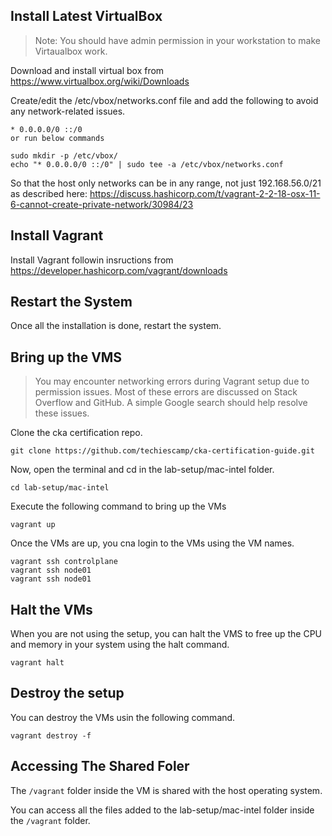 ## Install Latest VirtualBox

> Note: You should have admin permission in your workstation to make Virtaualbox work.

Download and install virtual box from https://www.virtualbox.org/wiki/Downloads

Create/edit the /etc/vbox/networks.conf file and add the following to avoid any network-related issues.

```
* 0.0.0.0/0 ::/0
or run below commands

sudo mkdir -p /etc/vbox/
echo "* 0.0.0.0/0 ::/0" | sudo tee -a /etc/vbox/networks.conf
```

So that the host only networks can be in any range, not just 192.168.56.0/21 as described here: https://discuss.hashicorp.com/t/vagrant-2-2-18-osx-11-6-cannot-create-private-network/30984/23

## Install Vagrant

Install Vagrant followin insructions from https://developer.hashicorp.com/vagrant/downloads

## Restart the System

Once all the installation is done, restart the system.

## Bring up the VMS

> You may encounter  networking errors during Vagrant setup due to permission issues. Most of these errors are discussed on Stack Overflow and GitHub. A simple Google search should help resolve these issues.

Clone the cka certification repo.

```
git clone https://github.com/techiescamp/cka-certification-guide.git
```

Now, open the terminal and cd in the lab-setup/mac-intel folder.

```
cd lab-setup/mac-intel 
```

Execute the following command to bring up the VMs

```
vagrant up
```

Once the VMs are up, you cna login to the VMs using the VM names.

```
vagrant ssh controlplane
vagrant ssh node01
vagrant ssh node01
```

## Halt the VMs

When you are not using the setup, you can halt the VMS to free up the CPU and memory in your system using the halt command.

```
vagrant halt
```

## Destroy the setup

You can destroy the VMs usin the following command.

```
vagrant destroy -f
```

## Accessing The Shared Foler

The `/vagrant` folder inside the VM is shared with the host operating system.

You can access all the files added to the lab-setup/mac-intel folder inside the `/vagrant` folder.